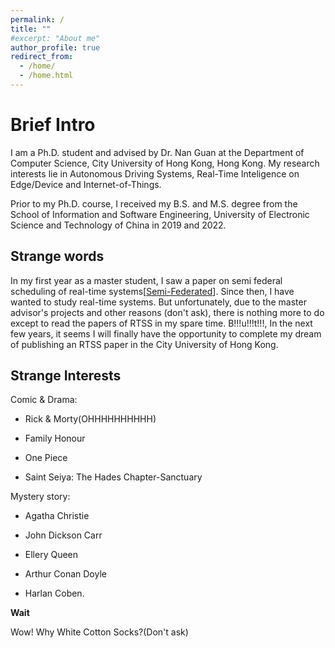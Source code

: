 ```yaml
---
permalink: /
title: ""
#excerpt: "About me"
author_profile: true
redirect_from: 
  - /home/
  - /home.html
---
```


Brief Intro
======
I am a Ph.D. student and advised by Dr. Nan Guan at the Department of Computer Science, City University of Hong Kong, Hong Kong. My research interests lie in Autonomous Driving Systems, Real-Time Inteligence on Edge/Device and Internet-of-Things. 

Prior to my Ph.D. course, I received my B.S. and M.S. degree from the School of Information and Software Engineering, University of Electronic Science and Technology of China in 2019 and 2022.


## Strange words

In my first year as a master student, I saw a paper on semi federal scheduling of real-time systems[[Semi-Federated](https://ZiweiSong96.github.io/files/Semi-Federated.pdf)]. Since then, I have wanted to study real-time systems. But unfortunately, due to the master advisor's projects and other reasons (don't ask), there is nothing more to do except to read the papers of RTSS in my spare time. B!!!u!!!t!!!, In the next few years, it seems I will finally have the opportunity to complete my dream of publishing an RTSS paper in the City University of Hong Kong.

## Strange Interests

Comic & Drama:

* Rick & Morty(OHHHHHHHHHH)

* Family Honour

* One Piece

* Saint Seiya: The Hades Chapter-Sanctuary

Mystery story: 

* Agatha Christie

* John Dickson Carr

* Ellery Queen

* Arthur Conan Doyle

* Harlan Coben.

**Wait**

Wow! Why White Cotton Socks?(Don't ask)